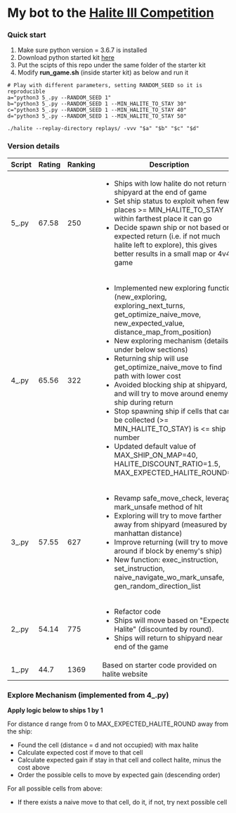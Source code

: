 # My bot to the [Halite III Competition](https://halite.io/) 

### Quick start
1. Make sure python version = 3.6.7 is installed
2. Download python started kit [here](https://halite.io/learn-programming-challenge/downloads)
3. Put the scipts of this repo under the same folder of the starter kit
4. Modify **run_game.sh** (inside starter kit) as below and run it

```shell
# Play with different parameters, setting RANDOM_SEED so it is reproducible
a="python3 5_.py --RANDOM_SEED 1"
b="python3 5_.py --RANDOM_SEED 1 --MIN_HALITE_TO_STAY 30"
c="python3 5_.py --RANDOM_SEED 1 --MIN_HALITE_TO_STAY 40"
d="python3 5_.py --RANDOM_SEED 1 --MIN_HALITE_TO_STAY 50"

./halite --replay-directory replays/ -vvv "$a" "$b" "$c" "$d"
```

### Version details
| Script  | Rating | Ranking | Description |
| --- | --- | --- | --- |
| 5_.py  | 67.58 | 250 | <ul><li>Ships with low halite do not return to shipyard at the end of game</li><li>Set ship status to exploit when few places >= MIN_HALITE_TO_STAY within farthest place it can go</li><li>Decide spawn ship or not based on expected return (i.e. if not much halite left to explore), this gives better results in a small map or 4v4 game</li></ul> |
| 4_.py  | 65.56 | 322 | <ul><li>Implemented new exploring function (new_exploring, exploring_next_turns, get_optimize_naive_move, new_expected_value, distance_map_from_position)</li><li>New exploring mechanism (details under below sections)</li><li>Returning ship will use get_optimize_naive_move to find path with lower cost</li><li>Avoided blocking ship at shipyard, and will try to move around enemy ship during return</li><li>Stop spawning ship if cells that can be collected (>= MIN_HALITE_TO_STAY) is <= ship number</li><li>Updated default value of MAX_SHIP_ON_MAP=40, HALITE_DISCOUNT_RATIO=1.5, MAX_EXPECTED_HALITE_ROUND=8</li></ul> |
| 3_.py  | 57.55 | 627 | <ul><li>Revamp safe_move_check, leverage mark_unsafe method of hlt</li><li>Exploring will try to move farther away from shipyard (measured by manhattan distance)</li><li>Improve returning (will try to move around if block by enemy's ship)</li><li>New function: exec_instruction, set_instruction, naive_navigate_wo_mark_unsafe, gen_random_direction_list</li></ul> |
| 2_.py  | 54.14 | 775 | <ul><li>Refactor code</li><li>Ships will move based on "Expected Halite" (discounted by round). </li><li>Ships will return to shipyard near end of the game</li></ul> |
| 1_.py  | 44.7 | 1369 | Based on starter code provided on halite website |

### Explore Mechanism (implemented from 4_.py)
**Apply logic below to ships 1 by 1**
  
For distance d range from 0 to MAX_EXPECTED_HALITE_ROUND away from the ship:  
* Found the cell (distance = d and not occupied) with max halite
* Calculate expected cost if move to that cell  
* Calculate expected gain if stay in that cell and collect halite, minus the cost above  
* Order the possible cells to move by expected gain (descending order)  

For all possible cells from above:
* If there exists a naive move to that cell, do it, if not, try next possible cell             